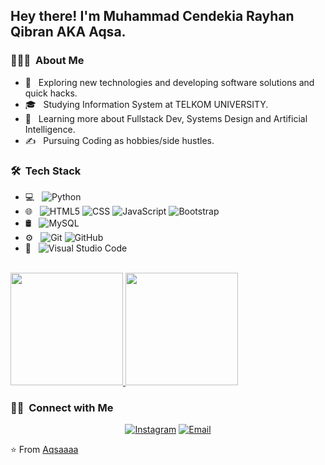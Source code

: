 
<h2> Hey there! I'm Muhammad Cendekia Rayhan Qibran AKA Aqsa.</h2>

<h3> 👨🏻‍💻 &nbsp;About Me </h3>

- 🤔 &nbsp; Exploring new technologies and developing software solutions and quick hacks.
- 🎓 &nbsp; Studying Information System at TELKOM UNIVERSITY.
- 🌱 &nbsp; Learning more about Fullstack Dev, Systems Design and Artificial Intelligence.
- ✍️ &nbsp; Pursuing Coding as hobbies/side hustles.

<h3> 🛠 &nbsp;Tech Stack</h3>

- 💻 &nbsp;
  ![Python](https://img.shields.io/badge/-Python-333333?style=flat&logo=python)
- 🌐 &nbsp;
  ![HTML5](https://img.shields.io/badge/-HTML5-333333?style=flat&logo=HTML5)
  ![CSS](https://img.shields.io/badge/-CSS-333333?style=flat&logo=CSS3&logoColor=1572B6)
  ![JavaScript](https://img.shields.io/badge/-JavaScript-333333?style=flat&logo=javascript)
  ![Bootstrap](https://img.shields.io/badge/-Bootstrap-333333?style=flat&logo=bootstrap&logoColor=563D7C)
- 🛢 &nbsp;
  ![MySQL](https://img.shields.io/badge/-MySQL-333333?style=flat&logo=mysql)
- ⚙️ &nbsp;
  ![Git](https://img.shields.io/badge/-Git-333333?style=flat&logo=git)
  ![GitHub](https://img.shields.io/badge/-GitHub-333333?style=flat&logo=github)
- 🔧 &nbsp;
  ![Visual Studio Code](https://img.shields.io/badge/-Visual%20Studio%20Code-333333?style=flat&logo=visual-studio-code&logoColor=007ACC)

<br/>

<a href="https://github.com/Aqsaaaa">
  <img height="180em" src="https://github-readme-stats.vercel.app/api?username=Aqsaaaa&theme=buefy&show_icons=true" />
  <img height="180em" src="https://github-readme-stats.vercel.app/api/top-langs/?username=Aqsaaaa&theme=buefy&layout=compact%22" />
</a>

<br/>

<h3> 🤝🏻 &nbsp;Connect with Me </h3>

<p align="center">
<a href="https://www.instagram.com/aqsakjo_/"><img alt="Instagram"></a>
<a href="mailto:cendekiaqsa@gmail.com"><img alt="Email" ></a>
</p>

⭐️ From [Aqsaaaa](https://github.com/Aqsaaaa)
